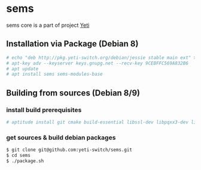 # sems

sems core is a part of project [Yeti]

## Installation via Package (Debian 8)
```sh
# echo "deb http://pkg.yeti-switch.org/debian/jessie stable main ext" > /etc/apt/sources.list.d/yeti.list
# apt-key adv --keyserver keys.gnupg.net --recv-key 9CEBFFC569A832B6
# apt update
# apt install sems sems-modules-base
```

## Building from sources (Debian 8/9)

### install build prerequisites
```sh
# aptitude install git cmake build-essential libssl-dev libpqxx3-dev libxml2-dev libspandsp-dev libsamplerate-dev libcurl3-dev libhiredis-dev librtmp-dev libzrtpcpp-dev libev-dev python-dev libspeex-dev libgsm1-dev
```

### get sources & build debian packages
```sh
$ git clone git@github.com:yeti-switch/sems.git
$ cd sems
$ ./package.sh
```

[Yeti]:http://yeti-switch.org/
